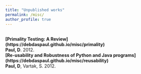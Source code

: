 ```yaml
---
title: "Unpublished works"
permalink: /misc/
author_profile: true
---
```


<br>
<b>[Primality Testing: A Review](https://debdaspaul.github.io/misc/primality)</b> <br> 
<b>Paul, D</b>. 2012.

<br>
<b>[Re-usability and Robustness of Python and Java programs](https://debdaspaul.github.io/misc/reusability)</b> <br> 
<b>Paul, D</b>, Vartak, S. 2012.
